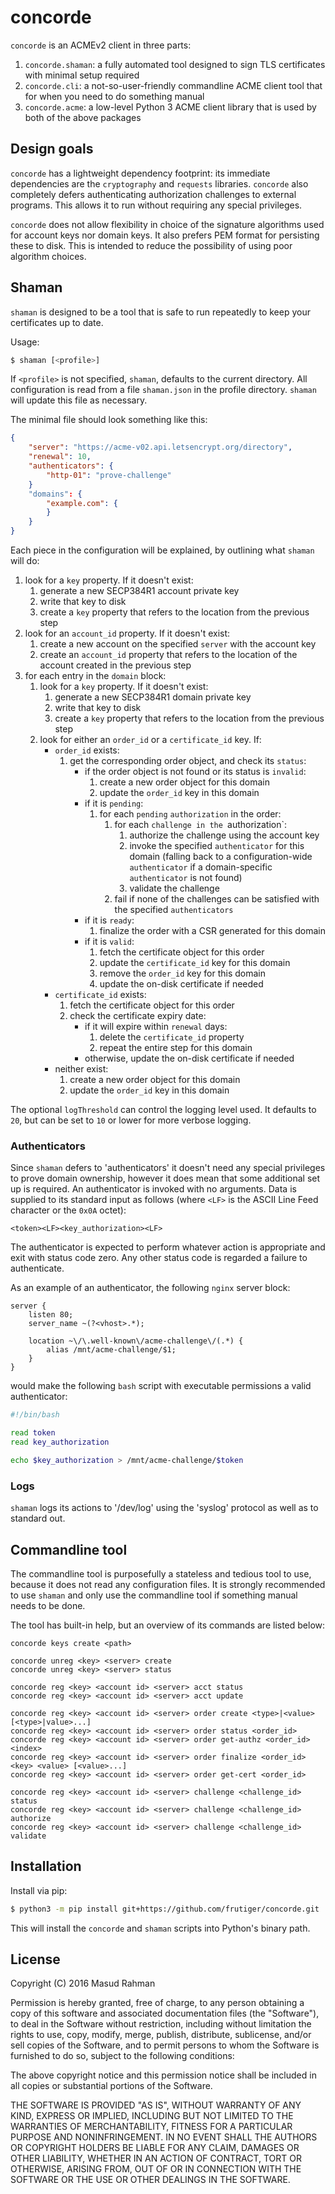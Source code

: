 # concorde

`concorde` is an ACMEv2 client in three parts:

1. `concorde.shaman`: a fully automated tool designed to sign TLS certificates
   with minimal setup required
2. `concorde.cli`: a not-so-user-friendly commandline ACME client tool that for
   when you need to do something manual
3. `concorde.acme`: a low-level Python 3 ACME client library that is used by
   both of the above packages

## Design goals

`concorde` has a lightweight dependency footprint: its immediate dependencies
are the `cryptography` and `requests` libraries.  `concorde` also completely
defers authenticating authorization challenges to external programs.  This
allows it to run without requiring any special privileges.

`concorde` does not allow flexibility in choice of the signature algorithms
used for account keys nor domain keys.  It also prefers PEM format for
persisting these to disk.  This is intended to reduce the possibility of using
poor algorithm choices.

## Shaman

`shaman` is designed to be a tool that is safe to run repeatedly to keep your
certificates up to date.

Usage:

```sh
$ shaman [<profile>]
```

If `<profile>` is not specified, `shaman`, defaults to the current directory.
All configuration is read from a file `shaman.json` in the profile directory.
`shaman` will update this file as necessary.

The minimal file should look something like this:

```json
{
    "server": "https://acme-v02.api.letsencrypt.org/directory",
    "renewal": 10,
    "authenticators": {
        "http-01": "prove-challenge"
    }
    "domains": {
        "example.com": {
        }
    }
}
```

Each piece in the configuration will be explained, by outlining what `shaman`
will do:

1. look for a `key` property.  If it doesn't exist:
    1. generate a new SECP384R1 account private key
    1. write that key to disk
    1. create a `key` property that refers to the location from the previous
       step
1. look for an `account_id` property.  If it doesn't exist:
    1. create a new account on the specified `server` with the account key
    1. create an `account_id` property that refers to the location of the
       account created in the previous step
1. for each entry in the `domain` block:
    1. look for a `key` property.  If it doesn't exist:
        1. generate a new SECP384R1 domain private key
        1. write that key to disk
        1. create a `key` property that refers to the location from the
           previous step
    1. look for either an `order_id` or a `certificate_id` key.  If:
        * `order_id` exists:
            1. get the corresponding order object, and check its `status`:
                * if the order object is not found or its status is `invalid`:
                    1. create a new order object for this domain
                    1. update the `order_id` key in this domain
                * if it is `pending`:
                    1. for each `pending` `authorization` in the order:
                        1. for each `challenge in the `authorization`:
                            1. authorize the challenge using the account key
                            1. invoke the specified `authenticator` for this
                               domain (falling back to a configuration-wide
                               `authenticator` if a domain-specific
                               `authenticator` is not found)
                            1. validate the challenge
                        1. fail if none of the challenges can be satisfied with
                           the specified `authenticators`
                * if it is `ready`:
                    1. finalize the order with a CSR generated for this domain
                * if it is `valid`:
                    1. fetch the certificate object for this order
                    1. update the `certificate_id` key for this domain
                    1. remove the `order_id` key for this domain
                    1. update the on-disk certificate if needed
        * `certificate_id` exists:
            1. fetch the certificate object for this order
            1. check the certificate expiry date:
                * if it will expire within `renewal` days:
                    1. delete the `certificate_id` property
                    1. repeat the entire step for this domain
                * otherwise, update the on-disk certificate if needed
        * neither exist:
            1. create a new order object for this domain
            1. update the `order_id` key in this domain

The optional `logThreshold` can control the logging level used. It defaults to
`20`, but can be set to `10` or lower for more verbose logging.

### Authenticators

Since `shaman` defers to 'authenticators' it doesn't need any special
privileges to prove domain ownership, however it does mean that some additional
set up is required.  An authenticator is invoked with no arguments.  Data is
supplied to its standard input as follows (where `<LF>` is the ASCII Line Feed
character or the `0x0A` octet):

```
<token><LF><key_authorization><LF>
```

The authenticator is expected to perform whatever action is appropriate and
exit with status code zero.  Any other status code is regarded a failure to
authenticate.

As an example of an authenticator, the following `nginx` server block:

```
server {
    listen 80;
    server_name ~(?<vhost>.*);

    location ~\/\.well-known\/acme-challenge\/(.*) {
        alias /mnt/acme-challenge/$1;
    }
}
```

would make the following `bash` script with executable permissions a valid
authenticator:

```bash
#!/bin/bash

read token
read key_authorization

echo $key_authorization > /mnt/acme-challenge/$token
```

### Logs

`shaman` logs its actions to '/dev/log' using the 'syslog' protocol as well as
to standard out.

## Commandline tool

The commandline tool is purposefully a stateless and tedious tool to use,
because it does not read any configuration files.  It is strongly recommended
to use `shaman` and only use the commandline tool if something manual needs to
be done.

The tool has built-in help, but an overview of its commands are listed below:

```
concorde keys create <path>

concorde unreg <key> <server> create
concorde unreg <key> <server> status

concorde reg <key> <account id> <server> acct status
concorde reg <key> <account id> <server> acct update

concorde reg <key> <account id> <server> order create <type>|<value> [<type>|value>...]
concorde reg <key> <account id> <server> order status <order_id>
concorde reg <key> <account id> <server> order get-authz <order_id> <index>
concorde reg <key> <account id> <server> order finalize <order_id> <key> <value> [<value>...]
concorde reg <key> <account id> <server> order get-cert <order_id>

concorde reg <key> <account id> <server> challenge <challenge_id> status
concorde reg <key> <account id> <server> challenge <challenge_id> authorize
concorde reg <key> <account id> <server> challenge <challenge_id> validate
```

## Installation

Install via pip:

```bash
$ python3 -m pip install git+https://github.com/frutiger/concorde.git
```

This will install the `concorde` and `shaman` scripts into Python's binary
path.

## License

Copyright (C) 2016 Masud Rahman

Permission is hereby granted, free of charge, to any person obtaining a copy of
this software and associated documentation files (the "Software"), to deal in
the Software without restriction, including without limitation the rights to
use, copy, modify, merge, publish, distribute, sublicense, and/or sell copies
of the Software, and to permit persons to whom the Software is furnished to do
so, subject to the following conditions:

The above copyright notice and this permission notice shall be included in all
copies or substantial portions of the Software.

THE SOFTWARE IS PROVIDED "AS IS", WITHOUT WARRANTY OF ANY KIND, EXPRESS OR
IMPLIED, INCLUDING BUT NOT LIMITED TO THE WARRANTIES OF MERCHANTABILITY,
FITNESS FOR A PARTICULAR PURPOSE AND NONINFRINGEMENT. IN NO EVENT SHALL THE
AUTHORS OR COPYRIGHT HOLDERS BE LIABLE FOR ANY CLAIM, DAMAGES OR OTHER
LIABILITY, WHETHER IN AN ACTION OF CONTRACT, TORT OR OTHERWISE, ARISING FROM,
OUT OF OR IN CONNECTION WITH THE SOFTWARE OR THE USE OR OTHER DEALINGS IN THE
SOFTWARE.

